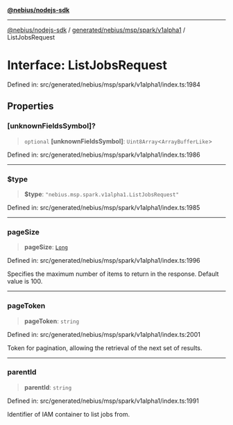 [**@nebius/nodejs-sdk**](../../../../../../README.md)

---

[@nebius/nodejs-sdk](../../../../../../README.md) / [generated/nebius/msp/spark/v1alpha1](../README.md) / ListJobsRequest

# Interface: ListJobsRequest

Defined in: src/generated/nebius/msp/spark/v1alpha1/index.ts:1984

## Properties

### \[unknownFieldsSymbol\]?

> `optional` **\[unknownFieldsSymbol\]**: `Uint8Array`\<`ArrayBufferLike`\>

Defined in: src/generated/nebius/msp/spark/v1alpha1/index.ts:1986

---

### $type

> **$type**: `"nebius.msp.spark.v1alpha1.ListJobsRequest"`

Defined in: src/generated/nebius/msp/spark/v1alpha1/index.ts:1985

---

### pageSize

> **pageSize**: [`Long`](../../../../../../runtime/protos/core/classes/Long.md)

Defined in: src/generated/nebius/msp/spark/v1alpha1/index.ts:1996

Specifies the maximum number of items to return in the response. Default value is 100.

---

### pageToken

> **pageToken**: `string`

Defined in: src/generated/nebius/msp/spark/v1alpha1/index.ts:2001

Token for pagination, allowing the retrieval of the next set of results.

---

### parentId

> **parentId**: `string`

Defined in: src/generated/nebius/msp/spark/v1alpha1/index.ts:1991

Identifier of IAM container to list jobs from.
